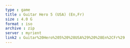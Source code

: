 ```yaml
---
type : game
title : Guitar Hero 5 (USA) (En,Fr)
size : 4.0 G
format : iso
archive : zip
server : myrient
link2 : Guitar%20Hero%205%20%28USA%29%20%28En%2CFr%29
---
```

